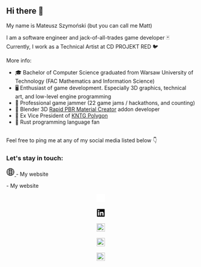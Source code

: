 ## Hi there 👋

My name is Mateusz Szymoński (but you can call me Matt) <br/>

I am a software engineer and jack-of-all-trades game developer 🃏 <br/>
Currently, I work as a Technical Artist at CD PROJEKT RED 🐦 <br/>

More info:
- 🎓 Bachelor of Computer Science graduated from Warsaw University of Technology (FAC Mathematics and Information Science) <br/>
- 🖥️ Enthusiast of game development. Especially 3D graphics, technical art, and low-level engine programming <br/>
- 🍇 Professional game jammer (22 game jams / hackathons, and counting) <br/>
- 🎨 Blender 3D [Rapid PBR Material Creator] addon developer <br/>
- 🎩 Ex Vice President of [KNTG Polygon] <br/>
- 🦀 Rust programming language fan <br/><br/>

Feel free to ping me at any of my social media listed below 👇 <br/>

### Let's stay in touch:

<p align="left">
  <p align="left">
    <a href="https://mattszymonski.com">
      <picture>
        <source media="(prefers-color-scheme: dark)" srcset="./media/logos/globe_icon_white.svg">
        <img src="./media/logos/globe_icon_black.svg" width="22" height="22">
      </picture>
    </a>
     - My website
  </p>
   - My website
  <p align="center">
    <a href="https://x.com/MattSzymonski">
      <picture>
        <source media="(prefers-color-scheme: dark)" srcset="./media/logos/x_logo_white.svg">
        <img src="./media/logos/x_logo_white.svg" width="22" height="22">
      </picture>
    </a>
  </p>
  <p align="center">
    <a href="https://www.linkedin.com/in/mattszymonski/">
      <picture>
        <source media="(prefers-color-scheme: dark)" srcset="./media/logos/linkedin_logo_white.svg">
        <img src="./media/logos/linkedin_logo_black.svg" width="22" height="22">
      </picture>
     </a>
  </p>
  <p align="center">
    <a href="https://www.artstation.com/mattszymonski">
      <picture>
        <source media="(prefers-color-scheme: dark)" srcset="./media/logos/artstation_logo_white.svg">
        <img src="./media/artstation_logo_black.svg" width="22" height="22">
      </picture>
     </a>
  </p>
  <p align="center">
    <a href="https://www.youtube.com/channel/UCda5NWZtWc-KaKcV2uK8QMQ">
      <picture>
        <source media="(prefers-color-scheme: dark)" srcset="./media/logos/youtube_logo_white.svg">
        <img src="./media/youtube_logo_black.svg" width="22" height="22">
      </picture>
     </a>
  </p>
  <p align="center">
    <a href="https://hist0r.itch.io/">
      <picture>
        <source media="(prefers-color-scheme: dark)" srcset="./media/logos/itchio_logo_white.svg">
        <img src="./media/itchio_logo_black.svg" width="22" height="22">
      </picture>
   </a>
  </p>
</p>

[KNTG Polygon]: https://kntgpolygon.pl/
[Rapid PBR Material Creator]: https://blendermarket.com/products/RapidPBRMaterialCreator
